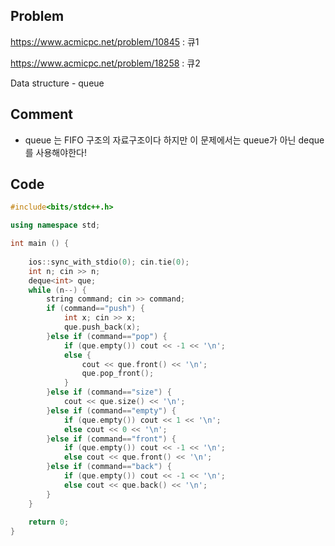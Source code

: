 ## Problem

<https://www.acmicpc.net/problem/10845> : 큐1

<https://www.acmicpc.net/problem/18258> : 큐2

Data structure - queue


## Comment
- queue 는 FIFO 구조의 자료구조이다 하지만 이 문제에서는 queue가 아닌 deque를 사용해야한다!


## Code
```c++
#include<bits/stdc++.h>

using namespace std;

int main () {
    
    ios::sync_with_stdio(0); cin.tie(0);
    int n; cin >> n;
    deque<int> que;
    while (n--) {
        string command; cin >> command;
        if (command=="push") {
            int x; cin >> x;
            que.push_back(x);
        }else if (command=="pop") {
            if (que.empty()) cout << -1 << '\n';
            else {
                cout << que.front() << '\n';
                que.pop_front();
            }
        }else if (command=="size") {
            cout << que.size() << '\n';
        }else if (command=="empty") {
            if (que.empty()) cout << 1 << '\n';
            else cout << 0 << '\n';
        }else if (command=="front") {
            if (que.empty()) cout << -1 << '\n';
            else cout << que.front() << '\n';
        }else if (command=="back") {
            if (que.empty()) cout << -1 << '\n';
            else cout << que.back() << '\n';
        }
    }
    
    return 0;
}
```
